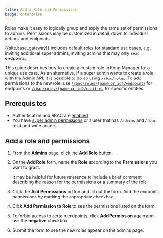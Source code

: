 ```yaml
---
title: Add a Role and Permissions
badge: enterprise
---
```


Roles make it easy to logically group and apply the same
set of permissions to admins. Permissions may be
customized in detail, down to individual actions and endpoints.

{{site.base_gateway}} includes default roles for standard
use cases, e.g. inviting additional super admins,
inviting admins that may only `read` endpoints.

This guide describes how to create a custom role in Kong
Manager for a unique use case. As an alternative, if a
super admin wants to create a role with the Admin API,
it is possible to do so using
[`/rbac/roles`](/gateway/api/admin-ee/latest/#/rbac/post-rbac-roles).
To add permissions to the new role, use
[`/rbac/roles/{name_or_id}/endpoints`](/gateway/api/admin-ee/latest/#/rbac/post-rbac-roles-name_or_id-endpoints)
for endpoints or
[`/rbac/roles/{name_or_id}/entities`](/gateway/api/admin-ee/latest/#/rbac/post-rbac-roles-name_or_id-entities)
for specific entities.

## Prerequisites

* Authentication and RBAC are [enabled](/gateway/{{page.release}}/kong-manager/auth/rbac/enable/)
* You have [super admin permissions](/gateway/{{page.release}}/kong-manager/auth/super-admin/)
or a user that has `/admins` and `/rbac` read and write access

## Add a role and permissions

1. From the **Admins** page, click the
**Add Role** button.

1. On the **Add Role** form, name the **Role** according to the
**Permissions** you want to grant.

    It may be helpful for future reference to include
    a brief comment describing the reason for the permissions or
    a summary of the role.

1. Click the **Add Permissions** button and fill out the form.
Add the endpoint permissions by marking the appropriate checkbox.

1. Click **Add Permission to Role** to see the permissions listed on the form.

1. To forbid access to certain endpoints, click **Add Permission**
again and use the **negative** checkbox.

1. Submit the form to see the new roles appear on the
admins page.
